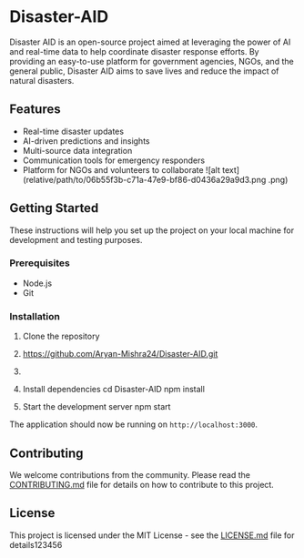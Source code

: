 # Disaster-AID
Disaster AID is an open-source project aimed at leveraging the power of AI and real-time data to help coordinate disaster response efforts. By providing an easy-to-use platform for government agencies, NGOs, and the general public, Disaster AID aims to save lives and reduce the impact of natural disasters.
## Features

- Real-time disaster updates
- AI-driven predictions and insights
- Multi-source data integration
- Communication tools for emergency responders
- Platform for NGOs and volunteers to collaborate
![alt text](relative/path/to/06b55f3b-c71a-47e9-bf86-d0436a29a9d3.png
.png)

## Getting Started

These instructions will help you set up the project on your local machine for development and testing purposes.

### Prerequisites

- Node.js
- Git

### Installation

1. Clone the repository
2. https://github.com/Aryan-Mishra24/Disaster-AID.git
3. 
2. Install dependencies
cd Disaster-AID
npm install

3. Start the development server
npm start

The application should now be running on `http://localhost:3000`.

## Contributing

We welcome contributions from the community. Please read the [CONTRIBUTING.md](CONTRIBUTING.md) file for details on how to contribute to this project.

## License

This project is licensed under the MIT License - see the [LICENSE.md](LICENSE.md) file for details123456

